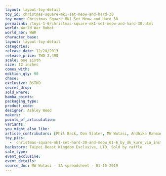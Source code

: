 ```yaml
---
layout: layout-toy-detail 
toy_id: christmas-square-mk1-set-meow-and-hard-30
toy_name: Christmas Square MK1 Set Meow and Hard 30
permalink: /toys-1-6/christmas-square-mk1-set-meow-and-hard-30.html
world: World War Robot
world_abr: WWR
character_base: 
layout: layout-toy-detail
categories: 
release_date: 12/28/2013
release_price: TWD 2,490
scale: one sixth
size: 12 inches
comes_with: 
edition_qty: 90
chase: 
exclusive: BSTKD
secret_drop: 
sold_where: 
bamba_points: 
packaging_type: 
product_code:
designer: Ashley Wood
makers: 
points_of_articulation: 
variants: 
you_might_also_like: 
article_contributors: [Phil Back, Don Slater, MW Wutasi, Andhika Rahmaditya]
toy_pics: 
  -  christmas-square-mk1-set-hard-30-and-meow_01-6_by_dk_kuro_via_instagram.jpg
backstory: Taipei Beast Kingdom Exclusive, LTD, Sold by raffle
sale_type: 
event_exclusive: 
event_details: 
source_doc: MW Wutasi - 3A spreadsheet - 01-15-2019
---
```

